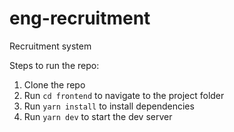 # eng-recruitment
Recruitment system

Steps to run the repo:
1. Clone the repo
2. Run `cd frontend` to navigate to the project folder
3. Run `yarn install` to install dependencies
4. Run `yarn dev` to start the dev server
